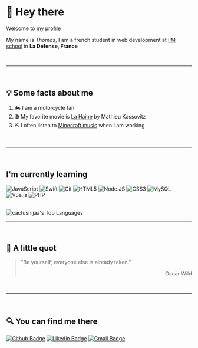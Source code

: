 # 👋 Hey there

Welcome to [my profile](https://github.com/cactusninjaa)

My name is *Thomas*, I am a french student in web development at [IIM school](https://www.iim.fr/) in **La Défense, France**

<br>

***

<br>


## :bulb: Some facts about me
1. :motorcycle: I am a motorcycle fan
2. :clapper:	My favorite movie is [La Haine](https://www.senscritique.com/film/la_haine/472094) by Mathieu Kassovitz
3. :pick: I often listen to [Minecraft music](https://open.spotify.com/playlist/06tCWiOWTnuTfoKwHB8Byl?si=01d26702430640aa) when I am working

<br>

***

<br>

## I'm currently learning

![JavaScript](https://img.shields.io/badge/JavaScript-000?style=for-the-badge&logo=javascript&logoColor=FFF)
![Swift](https://img.shields.io/badge/Swift-000?style=for-the-badge&logo=swift&logoColor=white)
![Git](https://img.shields.io/badge/GIT-000?style=for-the-badge&logo=git&logoColor=white)
![HTML5](https://img.shields.io/badge/HTML5-000?style=for-the-badge&logo=html5&logoColor=white)
![Node.JS](https://img.shields.io/badge/Node.js-000?style=for-the-badge&logo=node.js&logoColor=white)
![CSS3](https://img.shields.io/badge/CSS3-000?style=for-the-badge&logo=css3&logoColor=white)
![MySQL](https://img.shields.io/badge/MySQL-000?style=for-the-badge&logo=mysql&logoColor=white)
![Vue.js](https://img.shields.io/badge/vuejs-000?style=for-the-badge&logo=vuedotjs&logoColor=white)
![PHP](https://img.shields.io/badge/PHP-000?style=for-the-badge&logo=php&logoColor=white)

<br>

<img src="https://github-readme-stats.vercel.app/api/top-langs/?username=cactusninjaa&layout=compact&card_width=400&theme=github_dark&langs_count=10&hide=c,meson,makefile,m4&exclude_repo=github-readme-stats,BitJanitor,github-activity-readme,fancy-git,challengeBot" alt="cactusnijaa's Top Languages" >

<br>

***

<br>

## :brain: A little quot

> 
>"Be yourself; everyone else is already taken."
><p align="right">Oscar Wild</p>

<br>

***

<br>



## :mag: You can find me there

[![Github Badge](https://img.shields.io/badge/GitHub-000.svg?&style=for-the-badge&logo=Github&logoColor=white)](https://github.com/cactusninjaa)
[![Likedin Badge](https://img.shields.io/badge/linkedin-000.svg?&style=for-the-badge&logo=linkedin&logoColor=white)](https://www.linkedin.com/in/thomas-sauvage-/)
[![Gmail Badge](https://img.shields.io/badge/EMail-000?style=for-the-badge&logo=&logoColor=white)](thomas.sauvage@edu.devinci.fr)
